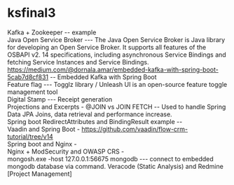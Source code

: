 # ksfinal3

Kafka + Zookeeper  -- example<br />
Java Open Service Broker --- The Java Open Service Broker is Java library for developing an Open Service Broker. It supports all features of the OSBAPI v2. 14 specifications, including asynchronous Service Bindings and fetching Service Instances and Service Bindings.<br />
https://medium.com/@dornala.amar/embedded-kafka-with-spring-boot-5cab7d8cf831 -- Embedded Kafka with Spring Boot <br />
Feature flag --- Togglz library / Unleash UI is an open-source feature toggle management tool <br />
Digital Stamp --- Receipt generation <br />
Projections and Excerpts - @JOIN vs JOIN FETCH -- Used to handle Spring Data JPA Joins, data retrieval and performance increase.<br />
Spring boot RedirectAttributes and BindingResult example -- <br />
Vaadin and Spring Boot - https://github.com/vaadin/flow-crm-tutorial/tree/v14 <br />
Spring boot and Nginx - <br />
Nginx + ModSecurity and OWASP CRS - <br />
mongosh.exe -host 127.0.0.1:56675 mongodb --- connect to embedded mongodb database via command.
Veracode (Static Analysis) and Redmine [Project Management]

